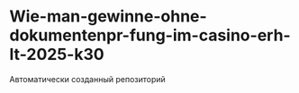 # Wie-man-gewinne-ohne-dokumentenpr-fung-im-casino-erh-lt-2025-k30
Автоматически созданный репозиторий
